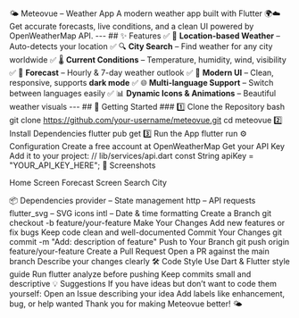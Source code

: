 🌤️ Meteovue – Weather App A modern weather app built with Flutter 🌍☁️ Get accurate forecasts, live conditions, and a clean UI powered by OpenWeatherMap API. --- ## ✨ Features ✅ 📍 **Location-based Weather** – Auto-detects your location ✅ 🔍 **City Search** – Find weather for any city worldwide ✅ 🌡️ **Current Conditions** – Temperature, humidity, wind, visibility ✅ 📆 **Forecast** – Hourly & 7-day weather outlook ✅ 🎨 **Modern UI** – Clean, responsive, supports **dark mode** ✅ 🌐 **Multi-language Support** – Switch between languages easily ✅ 📊 **Dynamic Icons & Animations** – Beautiful weather visuals --- ## 🚀 Getting Started ### 1️⃣ Clone the Repository
bash
git clone https://github.com/your-username/meteovue.git
cd meteovue
2️⃣ Install Dependencies
flutter pub get
3️⃣ Run the App
flutter run
⚙️ Configuration
Create a free account at OpenWeatherMap
Get your API Key
Add it to your project:
// lib/services/api.dart
const String apiKey = "YOUR_API_KEY_HERE";
📸 Screenshots


    


Home Screen	Forecast Screen	Search City
	
	
📦 Dependencies
provider – State management
http – API requests
flutter_svg – SVG icons
intl – Date & time formatting
Create a Branch
git checkout -b feature/your-feature
Make Your Changes
Add new features or fix bugs
Keep code clean and well-documented
Commit Your Changes
git commit -m "Add: description of feature"
Push to Your Branch
git push origin feature/your-feature
Create a Pull Request
Open a PR against the main branch
Describe your changes clearly
🛠️ Code Style
Use Dart & Flutter style guide
Run flutter analyze before pushing
Keep commits small and descriptive
💡 Suggestions
If you have ideas but don’t want to code them yourself:
Open an Issue describing your idea
Add labels like enhancement, bug, or help wanted
Thank you for making Meteovue better! 🌤️
